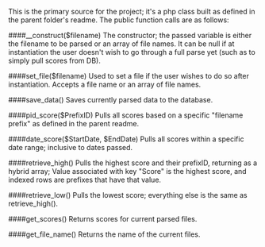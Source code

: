 This is the primary source for the project; it's a php class built as defined in the parent folder's readme.
The public function calls are as follows:

####__construct($filename)
The constructor; the passed variable is either the filename to be parsed
or an array of file names.  It can be null if at instantiation the user
doesn't wish to go through a full parse yet (such as to simply pull scores
from DB).

####set_file($filename)
Used to set a file if the user wishes to do so after instantiation.
Accepts a file name or an array of file names.

####save_data()
Saves currently parsed data to the database.

####pid_score($PrefixID)
Pulls all scores based on a specific "filename prefix" as defined in the parent readme.

####date_score($StartDate, $EndDate)
Pulls all scores within a specific date range; inclusive to dates passed.

####retrieve_high()
Pulls the highest score and their prefixID, returning as a hybrid array;
Value associated with key "Score" is the highest score, and indexed rows are prefixes
that have that value.

####retrieve_low()
Pulls the lowest score; everything else is the same as retrieve_high().

####get_scores()
Returns scores for current parsed files.

####get_file_name()
Returns the name of the current files.
